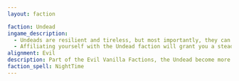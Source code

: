 ```yaml
---
layout: faction

faction: Undead
ingame_description:
  - Undeads are resilient and tireless, but most importantly, they can't die.
  - Affiliating yourself with the Undead faction will grant you a steady flow of production which increases drastically as time passes.
alignment: Evil
description: Part of the Evil Vanilla Factions, the Undead become more powerful with time. Their Heritage and Bloodline give assistants based on playtime and reincarnations and is more frequently used in late games.
faction_spell: NightTime
---
```

